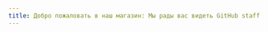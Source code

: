 ```yaml
---
title: Добро пожаловать в наш магазин: Мы рады вас видеть GitHub staff.
---
```


<ChildPages of="GitHub staff" />
